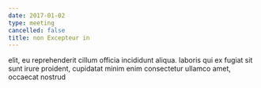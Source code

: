 ```yaml
---
date: 2017-01-02
type: meeting
cancelled: false
title: non Excepteur in
---
```

elit, eu reprehenderit cillum officia incididunt aliqua. laboris qui ex fugiat sit sunt irure proident, cupidatat minim enim consectetur ullamco amet, occaecat nostrud